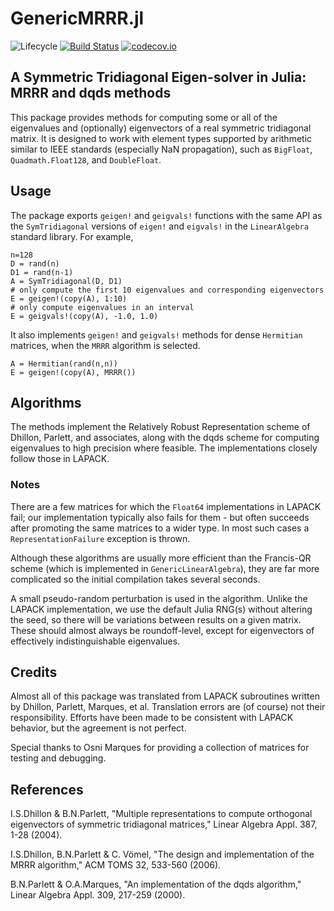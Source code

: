 # GenericMRRR.jl

![Lifecycle](https://img.shields.io/badge/lifecycle-maturing-blue.svg)<!--
![Lifecycle](https://img.shields.io/badge/lifecycle-experimental-orange.svg)
![Lifecycle](https://img.shields.io/badge/lifecycle-stable-green.svg)
![Lifecycle](https://img.shields.io/badge/lifecycle-retired-orange.svg)
![Lifecycle](https://img.shields.io/badge/lifecycle-archived-red.svg)
![Lifecycle](https://img.shields.io/badge/lifecycle-dormant-blue.svg) -->
[![Build Status](https://travis-ci.org/RalphAS/GenericMRRR.jl.svg?branch=master)](https://travis-ci.org/RalphAS/GenericMRRR.jl)
[![codecov.io](http://codecov.io/github/RalphAS/GenericMRRR.jl/coverage.svg?branch=master)](http://codecov.io/github/RalphAS/GenericMRRR.jl?branch=master)
<!--
[![Documentation](https://img.shields.io/badge/docs-stable-blue.svg)](https://RalphAS.github.io/GenericMRRR.jl/stable)
[![Documentation](https://img.shields.io/badge/docs-master-blue.svg)](https://RalphAS.github.io/GenericMRRR.jl/dev)
-->

## A Symmetric Tridiagonal Eigen-solver in Julia: MRRR and dqds methods

This package provides methods for computing some or all of the
eigenvalues and (optionally) eigenvectors of a real symmetric
tridiagonal matrix. It is designed to work with
element types supported by arithmetic similar to IEEE standards (especially
NaN propagation), such as `BigFloat`, `Quadmath.Float128`, and
`DoubleFloat`.

## Usage

The package exports `geigen!` and `geigvals!` functions with the
same API as the `SymTridiagonal` versions of `eigen!` and `eigvals!`
in the `LinearAlgebra` standard library. For example,

```
n=128
D = rand(n)
D1 = rand(n-1)
A = SymTridiagonal(D, D1)
# only compute the first 10 eigenvalues and corresponding eigenvectors
E = geigen!(copy(A), 1:10)
# only compute eigenvalues in an interval
E = geigvals!(copy(A), -1.0, 1.0)
```

It also implements `geigen!` and `geigvals!` methods
for dense `Hermitian` matrices, when the `MRRR` algorithm is selected.
```
A = Hermitian(rand(n,n))
E = geigen!(copy(A), MRRR())
```

## Algorithms

The methods implement the Relatively Robust Representation scheme
of Dhillon, Parlett, and associates, along with the dqds scheme for
computing eigenvalues to high precision where feasible. The implementations
closely follow those in LAPACK.

### Notes

There are a few matrices for which the `Float64` implementations in
LAPACK fail; our implementation typically also fails for them -
but often succeeds after promoting the same matrices to a wider type.
In most such cases a `RepresentationFailure` exception is thrown.

Although these algorithms are usually more efficient than the Francis-QR
scheme (which is implemented in `GenericLinearAlgebra`), they are far
more complicated so the initial compilation takes several seconds.

A small pseudo-random perturbation is used in the algorithm.
Unlike the LAPACK implementation, we use the default Julia RNG(s) without
altering the seed, so there will be variations between results on a given matrix.
These should almost always be roundoff-level, except for eigenvectors of effectively
indistinguishable eigenvalues.

## Credits

Almost all of this package was translated from LAPACK subroutines
written by Dhillon, Parlett, Marques, et al. Translation errors are
(of course) not their responsibility. Efforts have been made to
be consistent with LAPACK behavior, but the agreement is not perfect.

Special thanks to Osni Marques for providing a collection of matrices
for testing and debugging.

## References

I.S.Dhillon & B.N.Parlett, "Multiple representations to compute orthogonal eigenvectors of
symmetric tridiagonal matrices," Linear Algebra Appl. 387, 1-28 (2004).

I.S.Dhillon, B.N.Parlett & C. Vömel, "The design and implementation of the MRRR algorithm,"
ACM TOMS 32, 533-560 (2006).

B.N.Parlett & O.A.Marques, "An implementation of the dqds algorithm,"
Linear Algebra Appl. 309, 217-259 (2000).
